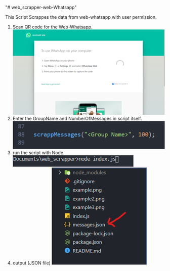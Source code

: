 "# web_scrapper-web-Whatsapp"

This Script Scrappes the data from web-whatsapp with user permission.

1. Scan QR code for the Web-Whatsapp.
   ![Web-Whatsapp](./example.png)
2. Enter the GroupName and NumberOfMessages in script itself.
   ![Web-Whatsapp](./example2.png)
3. run the script with Node.
   ![Web-Whatsapp](./example3.png)
4. output (JSON file)
   ![Web-Whatsapp](./example4.png)
